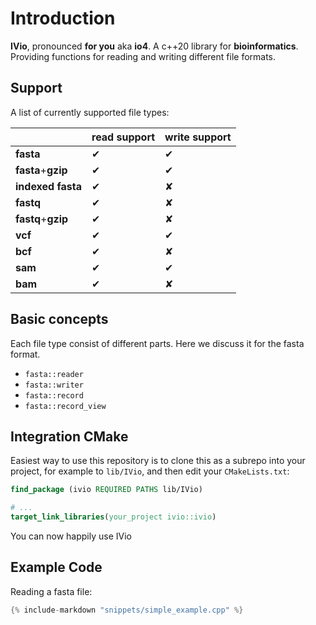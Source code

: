 <!--
    SPDX-FileCopyrightText: 2006-2023, Knut Reinert & Freie Universität Berlin
    SPDX-FileCopyrightText: 2016-2023, Knut Reinert & MPI für molekulare Genetik
    SPDX-License-Identifier: CC-BY-4.0
-->

# Introduction

**IVio**, pronounced **for you** aka **io4**.
A c++20 library for **bioinformatics**. Providing functions for reading and writing different file formats.

## Support

A list of currently supported file types:

|                   | read support | write support |
|-------------------|--------------|---------------|
| **fasta**         |  ✔           | ✔             |
| **fasta**+**gzip**|  ✔           | ✔             |
| **indexed fasta** |  ✔           | ✘             |
| **fastq**         |  ✔           | ✘             |
| **fastq**+**gzip**|  ✔           | ✘             |
| **vcf**           |  ✔           | ✔             |
| **bcf**           |  ✔           | ✘             |
| **sam**           |  ✔           | ✔             |
| **bam**           |  ✔           | ✘             |


## Basic concepts

Each file type consist of different parts. Here we discuss it for the fasta format.

 - `fasta::reader`
 - `fasta::writer`
 - `fasta::record`
 - `fasta::record_view`

## Integration CMake
Easiest way to use this repository is to clone this as a subrepo into your project, for example to
`lib/IVio`, and then edit your `CMakeLists.txt`:

```cmake
find_package (ivio REQUIRED PATHS lib/IVio)

# ...
target_link_libraries(your_project ivio::ivio)
```

You can now happily use IVio


## Example Code
Reading a fasta file:
```c++
{% include-markdown "snippets/simple_example.cpp" %}
```
